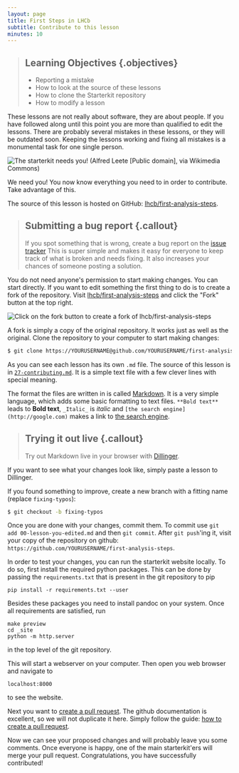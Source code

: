 ```yaml
---
layout: page
title: First Steps in LHCb
subtitle: Contribute to this lesson
minutes: 10
---
```

> ## Learning Objectives {.objectives}
>
> * Reporting a mistake
> * How to look at the source of these lessons
> * How to clone the Starterkit repository
> * How to modify a lesson

These lessons are not really about software, they are about people. If
you have followed along until this point you are more than qualified
to edit the lessons. There are probably several mistakes in these
lessons, or they will be outdated soon. Keeping the lessons working and
fixing all mistakes is a monumental task for one single person.

![The starterkit needs you! (Alfred Leete [Public domain], via
 Wikimedia Commons)](img/Kitchener-leete.jpg)

We need you! You now know everything you need to in order to
contribute. Take advantage of this.

The source of this lesson is hosted on GitHub:
[lhcb/first-analysis-steps](https://github.com/lhcb/first-analysis-steps).

> ## Submitting a bug report {.callout}
>
> If you spot something that is wrong, create a bug report on the
> [issue tracker](https://github.com/lhcb/first-analysis-steps/issues)
> This is super simple and makes it easy for everyone to keep track of
> what is broken and needs fixing. It also increases your chances of
> someone posting a solution.

You do not need anyone's permission to start making changes. You can
start directly. If you want to edit something the first thing to do is
to create a fork of the repository. Visit
[lhcb/first-analysis-steps](https://github.com/lhcb/first-analysis-steps)
and click the "Fork" button at the top right.

![Click on the fork button to create a fork of `lhcb/first-analysis-steps`](img/fork-me.png)

A fork is simply a copy of the original repository. It works just as well
as the original. Clone the repository to your computer to start making changes:

```bash
$ git clone https://YOURUSERNAME@github.com/YOURUSERNAME/first-analysis-steps.git
```

As you can see each lesson has its own `.md` file. The source of this
lesson is in
[`27-contributing.md`](https://github.com/lhcb/first-analysis-steps/blob/master/27-contributing.md). It
is a simple text file with a few clever lines with special meaning.

The format the files are written in is called
[Markdown](http://daringfireball.net/projects/markdown/basics). It is
a very simple language, which adds some basic formatting to text
files. `**Bold text**` leads to **Bold text**, `_Italic_` is _italic_
and `[the search engine](http://google.com)` makes a link to [the
search engine](http://google.com).

> ## Trying it out live {.callout}
>
> Try out Markdown live in your browser with [Dillinger](http://dillinger.io/).

If you want to see what your changes look like, simply paste a lesson
to Dillinger.

If you found something to improve, create a new branch with a fitting
name (replace `fixing-typos`):

```bash
$ git checkout -b fixing-typos
```

Once you are done with your changes, commit them. To commit use `git
add 00-lesson-you-edited.md` and then `git commit`. After `git
push`'ing it, visit your copy of the repository on github:
`https://github.com/YOURUSERNAME/first-analysis-steps`.

In order to test your changes, you can run the starterkit website locally.
To do so, first install the required python packages.
This can be done by passing the `requirements.txt` that is present in the git repository to pip
```
pip install -r requirements.txt --user
```
Besides these packages you need to install pandoc on your system.
Once all requirements are satisfied, run
```
make preview
cd _site
python -m http.server
```
in the top level of the git repository.

This will start a webserver on your computer.
Then open you web browser and navigate to
```
localhost:8000
```
to see the website.

Next you want to [create a pull
request](https://help.github.com/articles/creating-a-pull-request/). The
github documentation is excellent, so we will not duplicate it here. Simply
follow the guide: [how to create a pull
request](https://help.github.com/articles/creating-a-pull-request/).

Now we can see your proposed changes and will probably leave you some
comments. Once everyone is happy, one of the main starterkit'ers will
merge your pull request. Congratulations, you have successfully
contributed!

